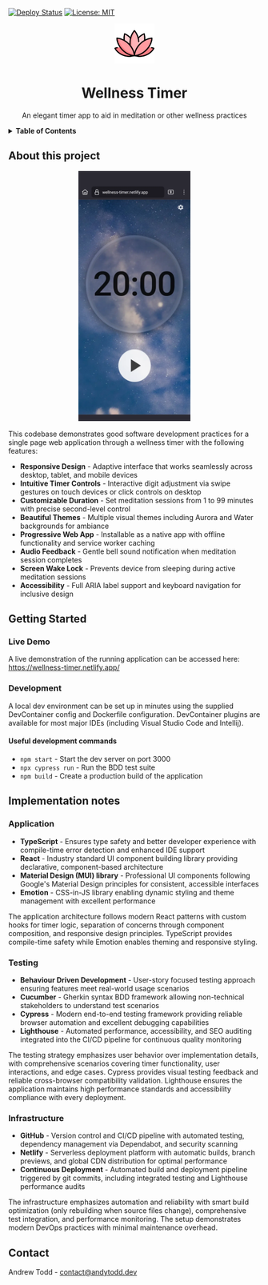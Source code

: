 [![Deploy Status](https://api.netlify.com/api/v1/badges/12003f20-8161-4f15-957d-2bb7893625ee/deploy-status)](https://app.netlify.com/projects/wellness-timer/deploys) [![License: MIT](https://img.shields.io/badge/License-MIT-yellow.svg)](https://opensource.org/licenses/MIT)

<div align="center">
  <a href="https://github.com/othneildrew/Best-README-Template">
    <img src="src/images/lotus.png" alt="Logo" width="80" height="80">
  </a>

  <h1 align="center">Wellness Timer</h3>

  <p align="center">
    An elegant timer app to aid in meditation or other wellness practices
    <br />
  </p>
</div>

<details>
<summary><strong>Table of Contents</strong></summary>

- [About this project](#about-this-project)
- [Getting Started](#getting-started)
  - [Live Demo](#live-demo)
  - [Development](#development)
- [Implementation notes](#implementation-notes)
  - [Application](#application)
  - [Testing](#testing)
  - [Infrastructure](#infrastructure)
- [Contact](#contact)

</details>

## About this project

<div align="center">
<img src="rm_images/timer_screen_shot.webp" height="500px" />
</div>

This codebase demonstrates good software development practices for a single page web application through a wellness timer with the following features:

- **Responsive Design** - Adaptive interface that works seamlessly across desktop, tablet, and mobile devices
- **Intuitive Timer Controls** - Interactive digit adjustment via swipe gestures on touch devices or click controls on desktop
- **Customizable Duration** - Set meditation sessions from 1 to 99 minutes with precise second-level control
- **Beautiful Themes** - Multiple visual themes including Aurora and Water backgrounds for ambiance
- **Progressive Web App** - Installable as a native app with offline functionality and service worker caching
- **Audio Feedback** - Gentle bell sound notification when meditation session completes
- **Screen Wake Lock** - Prevents device from sleeping during active meditation sessions
- **Accessibility** - Full ARIA label support and keyboard navigation for inclusive design

## Getting Started

### Live Demo

A live demonstration of the running application can be accessed here: https://wellness-timer.netlify.app/

### Development

A local dev environment can be set up in minutes using the supplied DevContainer config and Dockerfile configuration. DevContainer plugins are available for most major IDEs (including Visual Studio Code and Intellij).

#### Useful development commands

- `npm start` - Start the dev server on port 3000
- `npx cypress run` - Run the BDD test suite
- `npm build` - Create a production build of the application

## Implementation notes

### Application

- **TypeScript** - Ensures type safety and better developer experience with compile-time error detection and enhanced IDE support
- **React** - Industry standard UI component building library providing declarative, component-based architecture
- **Material Design (MUI) library** - Professional UI components following Google's Material Design principles for consistent, accessible interfaces
- **Emotion** - CSS-in-JS library enabling dynamic styling and theme management with excellent performance

The application architecture follows modern React patterns with custom hooks for timer logic, separation of concerns through component composition, and responsive design principles. TypeScript provides compile-time safety while Emotion enables theming and responsive styling.

### Testing

- **Behaviour Driven Development** - User-story focused testing approach ensuring features meet real-world usage scenarios
- **Cucumber** - Gherkin syntax BDD framework allowing non-technical stakeholders to understand test scenarios
- **Cypress** - Modern end-to-end testing framework providing reliable browser automation and excellent debugging capabilities
- **Lighthouse** - Automated performance, accessibility, and SEO auditing integrated into the CI/CD pipeline for continuous quality monitoring

The testing strategy emphasizes user behavior over implementation details, with comprehensive scenarios covering timer functionality, user interactions, and edge cases. Cypress provides visual testing feedback and reliable cross-browser compatibility validation. Lighthouse ensures the application maintains high performance standards and accessibility compliance with every deployment.

### Infrastructure

- **GitHub** - Version control and CI/CD pipeline with automated testing, dependency management via Dependabot, and security scanning
- **Netlify** - Serverless deployment platform with automatic builds, branch previews, and global CDN distribution for optimal performance
- **Continuous Deployment** - Automated build and deployment pipeline triggered by git commits, including integrated testing and Lighthouse performance audits

The infrastructure emphasizes automation and reliability with smart build optimization (only rebuilding when source files change), comprehensive test integration, and performance monitoring. The setup demonstrates modern DevOps practices with minimal maintenance overhead.

## Contact

Andrew Todd - contact@andytodd.dev
